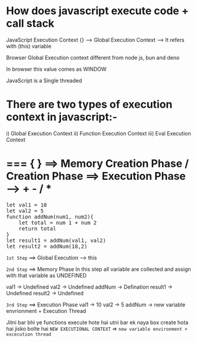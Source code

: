 # How does javascript execute code + call stack

JavaScript Execution Context
{} --> Global Execution Context --> It refers with (this) variable

Browser Global Execution context different from node js, bun and deno

In browser this value comes as WINDOW 

JavaScript is a Single threaded

# There are two types of execution context in javascript:-
i) Global Execution Context
ii) Function Execution Context
iii) Eval Execution Context

===
{ } ==> Memory Creation Phase / Creation Phase
    ==> Execution Phase --> + - / * 
===

<pre>
let val1 = 10
let val2 = 5
function addNum(num1, num2){
    let total = num 1 + num 2
    return total
}
let result1 = addNum(val1, val2)
let result2 = addNum(18,2)
</pre>

    
`1st Step` ==> Global Execution --> this

`2nd Step` ==> Memory Phase
In this step all variable are collected and assign with that variable as UNDEFINED

val1 -> Undefined
val2 -> Undefined
addNum -> Defination
result1 -> Undefined
result2 -> Undefined

`3rd Step` ==> Execution Phase
val1 -> 10
val2 -> 5
addNum -> new variable envrionment + Execution Thread

Jitni bar bhi ye functions execute hote hai utni bar ek naya box create hota hai jisko bolte hai `NEW EXECUTIONAL CONTEXT` => `new variable environment + excecution thread`




